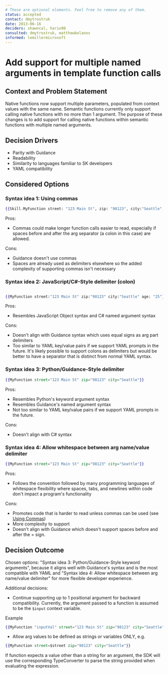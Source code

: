 ```yaml
---
# These are optional elements. Feel free to remove any of them.
status: accepted
contact: dmytrostruk
date: 2013-06-16
deciders: shawncal, hario90
consulted: dmytrostruk, matthewbolanos
informed: lemillermicrosoft
---
```


# Add support for multiple named arguments in template function calls

## Context and Problem Statement

Native functions now support multiple parameters, populated from context values with the same name. Semantic functions currently only support calling native functions with no more than 1 argument. The purpose of these changes is to add support for calling native functions within semantic functions with multiple named arguments.

## Decision Drivers

- Parity with Guidance
- Readability
- Similarity to languages familiar to SK developers
- YAML compatibility

## Considered Options

### Syntax idea 1: Using commas

```handlebars
{{Skill.MyFunction street: "123 Main St", zip: "98123", city:"Seattle", age: 25}}
```

Pros:

- Commas could make longer function calls easier to read, especially if spaces before and after the arg separator (a colon in this case) are allowed.

Cons:

- Guidance doesn't use commas
- Spaces are already used as delimiters elsewhere so the added complexity of supporting commas isn't necessary

### Syntax idea 2: JavaScript/C#-Style delimiter (colon)

```handlebars

{{MyFunction street:"123 Main St" zip:"98123" city:"Seattle" age: "25"}}

```

Pros:

- Resembles JavaScript Object syntax and C# named argument syntax

Cons:

- Doesn't align with Guidance syntax which uses equal signs as arg part delimiters
- Too similar to YAML key/value pairs if we support YAML prompts in the future. It's likely possible to support colons as delimiters but would be better to have a separator that is distinct from normal YAML syntax.

### Syntax idea 3: Python/Guidance-Style delimiter

```handlebars
{{MyFunction street="123 Main St" zip="98123" city="Seattle"}}
```

Pros:

- Resembles Python's keyword argument syntax
- Resembles Guidance's named argument syntax
- Not too similar to YAML key/value pairs if we support YAML prompts in the future.

Cons:

- Doesn't align with C# syntax

### Syntax idea 4: Allow whitespace between arg name/value delimiter

```handlebars
{{MyFunction street="123 Main St" zip="98123" city="Seattle"}}
```

Pros:

- Follows the convention followed by many programming languages of whitespace flexibility where spaces, tabs, and newlines within code don't impact a program's functionality

Cons:

- Promotes code that is harder to read unless commas can be used (see [Using Commas](#syntax-idea-1-using-commas))
- More complexity to support
- Doesn't align with Guidance which doesn't support spaces before and after the = sign.

## Decision Outcome

Chosen options: "Syntax idea 3: Python/Guidance-Style keyword arguments", because it aligns well with Guidance's syntax and is the most compatible with YAML and "Syntax idea 4: Allow whitespace between arg name/value delimiter" for more flexible developer experience.

Additional decisions:

- Continue supporting up to 1 positional argument for backward compatibility. Currently, the argument passed to a function is assumed to be the `$input` context variable.

Example

```handlebars
{{MyFunction "inputVal" street="123 Main St" zip="98123" city="Seattle"}}
```

- Allow arg values to be defined as strings or variables ONLY, e.g.

```handlebars
{{MyFunction street=$street zip="98123" city="Seattle"}}
```

If function expects a value other than a string for an argument, the SDK will use the corresponding TypeConverter to parse the string provided when evaluating the expression.
